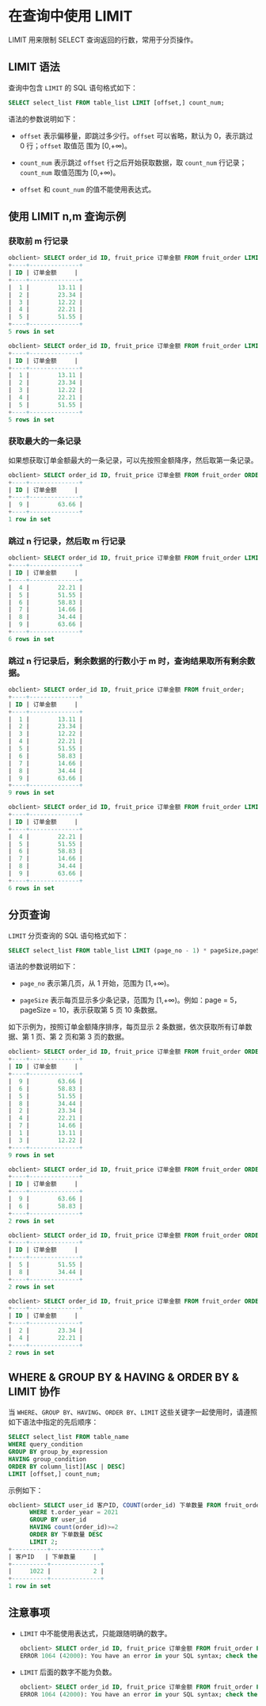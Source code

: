 在查询中使用 LIMIT
=================================

LIMIT 用来限制 SELECT 查询返回的行数，常用于分页操作。

LIMIT 语法
-----------------------------

查询中包含 `LIMIT` 的 SQL 语句格式如下：

```sql
SELECT select_list FROM table_list LIMIT [offset,] count_num;
```

语法的参数说明如下：

* `offset` 表示偏移量，即跳过多少行。`offset` 可以省略，默认为 0，表示跳过 0 行；`offset` 取值范
  围为 \[0,+∞)。

* `count_num` 表示跳过 `offset` 行之后开始获取数据，取 `count_num` 行记录；`count_num` 取值范围为 \[0,+∞)。

* `offset` 和 `count_num` 的值不能使用表达式。

使用 LIMIT n,m 查询示例
----------------------------------

### 获取前 m 行记录

```sql
obclient> SELECT order_id ID, fruit_price 订单金额 FROM fruit_order LIMIT 5;
+----+--------------+
| ID | 订单金额     |
+----+--------------+
|  1 |        13.11 |
|  2 |        23.34 |
|  3 |        12.22 |
|  4 |        22.21 |
|  5 |        51.55 |
+----+--------------+
5 rows in set

obclient> SELECT order_id ID, fruit_price 订单金额 FROM fruit_order LIMIT 0,5;
+----+--------------+
| ID | 订单金额     |
+----+--------------+
|  1 |        13.11 |
|  2 |        23.34 |
|  3 |        12.22 |
|  4 |        22.21 |
|  5 |        51.55 |
+----+--------------+
5 rows in set
```

### 获取最大的一条记录

如果想获取订单金额最大的一条记录，可以先按照金额降序，然后取第一条记录。

```sql
obclient> SELECT order_id ID, fruit_price 订单金额 FROM fruit_order ORDER BY fruit_price DESC LIMIT 1;
+----+--------------+
| ID | 订单金额     |
+----+--------------+
|  9 |        63.66 |
+----+--------------+
1 row in set
```

### 跳过 n 行记录，然后取 m 行记录

```sql
obclient> SELECT order_id ID, fruit_price 订单金额 FROM fruit_order LIMIT 3,7;
+----+--------------+
| ID | 订单金额     |
+----+--------------+
|  4 |        22.21 |
|  5 |        51.55 |
|  6 |        58.83 |
|  7 |        14.66 |
|  8 |        34.44 |
|  9 |        63.66 |
+----+--------------+
6 rows in set
```

### 跳过 n 行记录后，剩余数据的行数小于 m 时，查询结果取所有剩余数据。

```sql
obclient> SELECT order_id ID, fruit_price 订单金额 FROM fruit_order;
+----+--------------+
| ID | 订单金额     |
+----+--------------+
|  1 |        13.11 |
|  2 |        23.34 |
|  3 |        12.22 |
|  4 |        22.21 |
|  5 |        51.55 |
|  6 |        58.83 |
|  7 |        14.66 |
|  8 |        34.44 |
|  9 |        63.66 |
+----+--------------+
9 rows in set

obclient> SELECT order_id ID, fruit_price 订单金额 FROM fruit_order LIMIT 3,7;
+----+--------------+
| ID | 订单金额     |
+----+--------------+
|  4 |        22.21 |
|  5 |        51.55 |
|  6 |        58.83 |
|  7 |        14.66 |
|  8 |        34.44 |
|  9 |        63.66 |
+----+--------------+
6 rows in set
```

分页查询
-------------------------

`LIMIT` 分页查询的 SQL 语句格式如下：

```sql
SELECT select_list FROM table_list LIMIT (page_no - 1) * pageSize,pageSize;
```

语法的参数说明如下：

* `page_no` 表示第几页，从 1 开始，范围为 \[1,+∞)。

* `pageSize` 表示每页显示多少条记录，范围为 \[1,+∞)。例如：page = 5，pageSize = 10，表示获取第 5 页 10 条数据。

如下示例为，按照订单金额降序排序，每页显示 2 条数据，依次获取所有订单数据、第 1 页、第 2 页和第 3 页的数据。

```sql
obclient> SELECT order_id ID, fruit_price 订单金额 FROM fruit_order ORDER BY fruit_price DESC;
+----+--------------+
| ID | 订单金额     |
+----+--------------+
|  9 |        63.66 |
|  6 |        58.83 |
|  5 |        51.55 |
|  8 |        34.44 |
|  2 |        23.34 |
|  4 |        22.21 |
|  7 |        14.66 |
|  1 |        13.11 |
|  3 |        12.22 |
+----+--------------+
9 rows in set

obclient> SELECT order_id ID, fruit_price 订单金额 FROM fruit_order ORDER BY fruit_price DESC LIMIT 0,2;
+----+--------------+
| ID | 订单金额     |
+----+--------------+
|  9 |        63.66 |
|  6 |        58.83 |
+----+--------------+
2 rows in set

obclient> SELECT order_id ID, fruit_price 订单金额 FROM fruit_order ORDER BY fruit_price DESC LIMIT 2,2;
+----+--------------+
| ID | 订单金额     |
+----+--------------+
|  5 |        51.55 |
|  8 |        34.44 |
+----+--------------+
2 rows in set

obclient> SELECT order_id ID, fruit_price 订单金额 FROM fruit_order ORDER BY fruit_price DESC LIMIT 4,2;
+----+--------------+
| ID | 订单金额     |
+----+--------------+
|  2 |        23.34 |
|  4 |        22.21 |
+----+--------------+
2 rows in set
```

WHERE \& GROUP BY \& HAVING \& ORDER BY \& LIMIT 协作
------------------------------------------------------------------------

当 `WHERE`、`GROUP BY`、`HAVING`、`ORDER BY`、`LIMIT` 这些关键字一起使用时，请遵照如下语法中指定的先后顺序：

```sql
SELECT select_list FROM table_name
WHERE query_condition  
GROUP BY group_by_expression  
HAVING group_condition 
ORDER BY column_list][ASC | DESC]
LIMIT [offset,] count_num;
```

示例如下：

```sql
obclient> SELECT user_id 客户ID, COUNT(order_id) 下单数量 FROM fruit_order t
      WHERE t.order_year = 2021
      GROUP BY user_id
      HAVING count(order_id)>=2
      ORDER BY 下单数量 DESC
      LIMIT 2;
+----------+--------------+
| 客户ID   | 下单数量     |
+----------+--------------+
|     1022 |            2 |
+----------+--------------+
1 row in set
```

注意事项
-------------------------

* `LIMIT` 中不能使用表达式，只能跟随明确的数字。

  ```sql
  obclient> SELECT order_id ID, fruit_price 订单金额 FROM fruit_order LIMIT 3+1,7;
  ERROR 1064 (42000): You have an error in your SQL syntax; check the manual that corresponds to your OceanBase version for the right syntax to use near '+1,7' at line 1
  ```

* `LIMIT` 后面的数字不能为负数。

  ```sql
  obclient> SELECT order_id ID, fruit_price 订单金额 FROM fruit_order LIMIT -3;
  ERROR 1064 (42000): You have an error in your SQL syntax; check the manual that corresponds to your OceanBase version for the right syntax to use near '-3' at line 1
  ```
